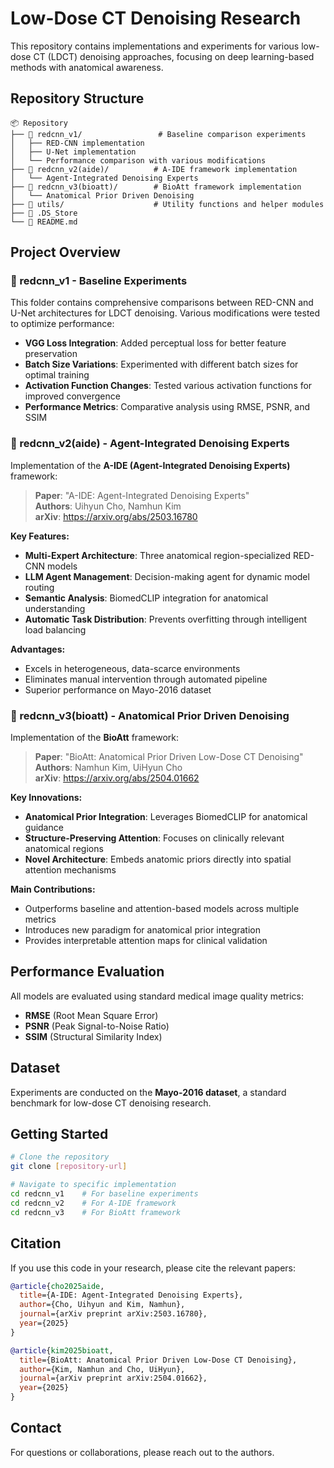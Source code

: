 # Low-Dose CT Denoising Research

This repository contains implementations and experiments for various low-dose CT (LDCT) denoising approaches, focusing on deep learning-based methods with anatomical awareness.

## Repository Structure

```
📦 Repository
├── 📁 redcnn_v1/                 # Baseline comparison experiments
│   ├── RED-CNN implementation
│   ├── U-Net implementation
│   └── Performance comparison with various modifications
├── 📁 redcnn_v2(aide)/          # A-IDE framework implementation
│   └── Agent-Integrated Denoising Experts
├── 📁 redcnn_v3(bioatt)/        # BioAtt framework implementation
│   └── Anatomical Prior Driven Denoising
├── 📁 utils/                    # Utility functions and helper modules
├── 📄 .DS_Store
└── 📄 README.md
```

## Project Overview

### 📁 redcnn_v1 - Baseline Experiments
This folder contains comprehensive comparisons between RED-CNN and U-Net architectures for LDCT denoising. Various modifications were tested to optimize performance:

- **VGG Loss Integration**: Added perceptual loss for better feature preservation
- **Batch Size Variations**: Experimented with different batch sizes for optimal training
- **Activation Function Changes**: Tested various activation functions for improved convergence
- **Performance Metrics**: Comparative analysis using RMSE, PSNR, and SSIM

### 📁 redcnn_v2(aide) - Agent-Integrated Denoising Experts

Implementation of the **A-IDE (Agent-Integrated Denoising Experts)** framework:

> **Paper**: "A-IDE: Agent-Integrated Denoising Experts"  
> **Authors**: Uihyun Cho, Namhun Kim  
> **arXiv**: https://arxiv.org/abs/2503.16780

**Key Features:**
- **Multi-Expert Architecture**: Three anatomical region-specialized RED-CNN models
- **LLM Agent Management**: Decision-making agent for dynamic model routing
- **Semantic Analysis**: BiomedCLIP integration for anatomical understanding
- **Automatic Task Distribution**: Prevents overfitting through intelligent load balancing

**Advantages:**
- Excels in heterogeneous, data-scarce environments
- Eliminates manual intervention through automated pipeline
- Superior performance on Mayo-2016 dataset

### 📁 redcnn_v3(bioatt) - Anatomical Prior Driven Denoising

Implementation of the **BioAtt** framework:

> **Paper**: "BioAtt: Anatomical Prior Driven Low-Dose CT Denoising"  
> **Authors**: Namhun Kim, UiHyun Cho  
> **arXiv**: https://arxiv.org/abs/2504.01662

**Key Innovations:**
- **Anatomical Prior Integration**: Leverages BiomedCLIP for anatomical guidance
- **Structure-Preserving Attention**: Focuses on clinically relevant anatomical regions
- **Novel Architecture**: Embeds anatomic priors directly into spatial attention mechanisms

**Main Contributions:**
- Outperforms baseline and attention-based models across multiple metrics
- Introduces new paradigm for anatomical prior integration
- Provides interpretable attention maps for clinical validation

## Performance Evaluation

All models are evaluated using standard medical image quality metrics:
- **RMSE** (Root Mean Square Error)
- **PSNR** (Peak Signal-to-Noise Ratio)  
- **SSIM** (Structural Similarity Index)

## Dataset

Experiments are conducted on the **Mayo-2016 dataset**, a standard benchmark for low-dose CT denoising research.

## Getting Started

```bash
# Clone the repository
git clone [repository-url]

# Navigate to specific implementation
cd redcnn_v1    # For baseline experiments
cd redcnn_v2    # For A-IDE framework
cd redcnn_v3    # For BioAtt framework
```

## Citation

If you use this code in your research, please cite the relevant papers:

```bibtex
@article{cho2025aide,
  title={A-IDE: Agent-Integrated Denoising Experts},
  author={Cho, Uihyun and Kim, Namhun},
  journal={arXiv preprint arXiv:2503.16780},
  year={2025}
}

@article{kim2025bioatt,
  title={BioAtt: Anatomical Prior Driven Low-Dose CT Denoising},
  author={Kim, Namhun and Cho, UiHyun},
  journal={arXiv preprint arXiv:2504.01662},
  year={2025}
}
```

## Contact

For questions or collaborations, please reach out to the authors.
